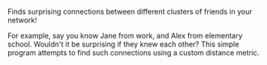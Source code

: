 Finds surprising connections between different clusters of friends in your network!

For example, say you know Jane from work, and Alex from elementary school. Wouldn't it be surprising if they knew each other? This simple program attempts to find such connections using a custom distance metric.

